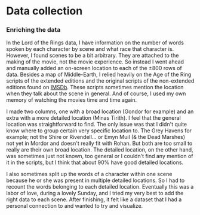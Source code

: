 # Data collection

### Enriching the data
In the Lord of the Rings data, I have information on the number of words spoken by each character by scene and what race that character is. However, I found scenes to be a bit arbitrary. They are attached to the making of the movie, not the movie experience. So instead I went ahead and manually added an on-screen location to each of the ±800 rows of data. Besides a map of Middle-Earth, I relied heavily on the Age of the Ring scripts of the extended editions and the original scripts of the non-extended editions found on [IMSDb](http://www.imsdb.com/). These scripts sometimes mention the location when they talk about the scene in general. And of course, I used my own memory of watching the movies time and time again.

I made two columns, one with a broad location (Gondor for example) and an extra with a more detailed location (Minas Tirith). I feel that the general location was straightforward to find. The only issue was that I didn't quite know where to group certain very specific location to. The Grey Havens for example; not the Shire or Rivendell... or Emyn Muil (& the Dead Marshes) not yet in Mordor and doesn't really fit with Rohan. But both are too small to really are their own broad location. 
The detailed location, on the other hand, was sometimes just not known, too general or I couldn't find any mention of it in the scripts, but I think that about 90% have good detailed locations.

I also sometimes split up the words of a character within one scene because he or she was present in multiple detailed locations. So I had to recount the words belonging to each detailed location. Eventually this was a labor of love, during a lovely Sunday, and I tried my very best to add the right data to each scene. After finishing, it felt like a dataset that I had a personal connection to and wanted to try and visualize.
